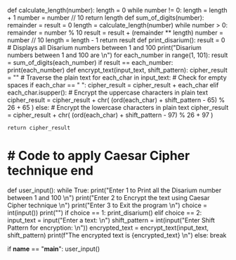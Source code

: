 def calculate_length(number):
    length = 0
    while number != 0:
        length = length + 1
        number = number // 10
    return length
def sum_of_digits(number):
    remainder = result = 0
    length = calculate_length(number)
    while number > 0:
        remainder = number % 10
        result = result + (remainder ** length)
        number = number // 10
        length = length - 1
    return result
def print_disarium():
    result = 0
    # Displays all Disarium numbers between 1 and 100
    print("Disarium numbers between 1 and 100 are \n")
    for each_number in range(1, 101):
        result = sum_of_digits(each_number)
        if result == each_number:
            print(each_number)
def encrypt_text(input_text, shift_pattern):
    cipher_result = ""
    # Traverse the plain text
    for each_char in input_text:
        # Check for empty spaces
        if each_char == " ":
            cipher_result = cipher_result + each_char
        elif each_char.isupper():
            # Encrypt the uppercase characters in plain text
            cipher_result = cipher_result + chr(
                (ord(each_char) + shift_pattern - 65) % 26 + 65
            )
        else:
            # Encrypt the lowercase characters in plain text
            cipher_result = cipher_result + chr(
                (ord(each_char) + shift_pattern - 97) % 26 + 97
            )

    return cipher_result


# # Code to apply Caesar Cipher technique end


def user_input():
    while True:
        print("Enter 1 to Print all the Disarium number between 1 and 100 \n")
        print("Enter 2 to Encrypt the text using Caesar Cipher technique \n")
        print("Enter 3 to Exit the program \n")
        choice = int(input())
        print("")
        if choice == 1:
            print_disarium()
        elif choice == 2:
            input_text = input("Enter a text: \n")
            shift_pattern = int(input("Enter Shift Pattern for encryption: \n"))
            encrypted_text = encrypt_text(input_text, shift_pattern)
            print(f"The encrypted text is {encrypted_text} \n")
        else:
            break


if __name__ == "__main__":
    user_input()
